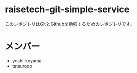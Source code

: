 # raisetech-git-simple-service

このレポジトリはGitとGithubを勉強するためのレポジトリです。

# メンバー
- yoshi-koyama
- tatsurooo